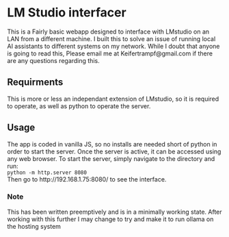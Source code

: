 # LM Studio interfacer

<p>This is a Fairly basic webapp designed to interface with LMstudio on an LAN from a different machine. I built this to solve an issue of running local AI assistants to different systems on my network. While I doubt that anyone is going to read this, Please email me at Keifertrampf@gmail.com if there are any questions regarding this.</p>

## Requirments

<p>This is more or less an independant extension of LMstudio, so it is required to operate, as well as python to operate the server.</p>

## Usage

<p>The app is coded in vanilla JS, so no installs are needed short of python in order to start the server. Once the server is active, it can be accessed using any web browser. To start the server, simply navigate to the directory and run:<br><code>python -m http.server 8080</code><br> Then go to http://192.168.1.75:8080/ to see the interface.

### Note

<p> This has been written preemptively and is in a minimally working state. After working with this further I may change to try and make it to run ollama on the hosting system </p>
